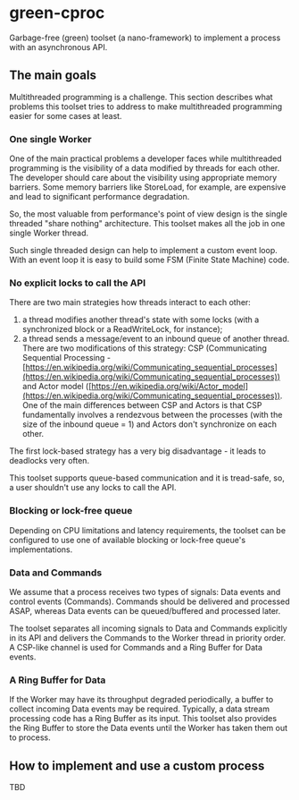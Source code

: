 # green-cproc
Garbage-free (green) toolset (a nano-framework) to implement a process with an asynchronous API.

## The main goals
Multithreaded programming is a challenge. This section describes what problems this toolset tries to address to make multithreaded programming easier for some cases at least.

### One single Worker
One of the main practical problems a developer faces while multithreaded programming is the visibility of a data modified by threads for each other.
The developer should care about the visibility using appropriate memory barriers. Some memory barriers like StoreLoad, for example, are expensive and lead to significant performance degradation.  

So, the most valuable from performance's point of view design is the single threaded "share nothing" architecture. This toolset makes all the job in one single Worker thread.

Such single threaded design can help to implement a custom event loop. With an event loop it is easy to build some FSM (Finite State Machine) code.

### No explicit locks to call the API
There are two main strategies how threads interact to each other:
1. a thread modifies another thread's state with some locks (with a synchronized block or a ReadWriteLock, for instance);
2. a thread sends a message/event to an inbound queue of another thread. There are two modifications of this strategy: CSP (Communicating Sequential Processing - [https://en.wikipedia.org/wiki/Communicating_sequential_processes](https://en.wikipedia.org/wiki/Communicating_sequential_processes)) and Actor model ([https://en.wikipedia.org/wiki/Actor_model](https://en.wikipedia.org/wiki/Communicating_sequential_processes)). One of the main differences between CSP and Actors is that CSP fundamentally involves a rendezvous between the processes (with the size of the inbound queue = 1) and Actors don't synchronize on each other.

The first lock-based strategy has a very big disadvantage - it leads to deadlocks very often.

This toolset supports queue-based communication and it is tread-safe, so, a user shouldn't use any locks to call the API.
 
### Blocking or lock-free queue 
Depending on CPU limitations and latency requirements, the toolset can be configured to use one of available blocking or lock-free queue's implementations.

### Data and Commands
We assume that a process receives two types of signals: Data events and control events (Commands). Commands should be delivered and processed ASAP, whereas Data events can be queued/buffered and processed later.

The toolset separates all incoming signals to Data and Commands explicitly in its API and delivers the Commands to the Worker thread in priority order. A CSP-like channel is used for Commands and a Ring Buffer for Data events.

### A Ring Buffer for Data
If the Worker may have its throughput degraded periodically, a buffer to collect incoming Data events may be required.
Typically, a data stream processing code has a Ring Buffer as its input. This toolset also provides the Ring Buffer to store the Data events until the Worker has taken them out to process.

## How to implement and use a custom process

TBD
